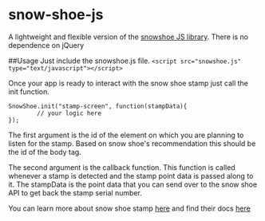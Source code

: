 # snow-shoe-js

A lightweight and flexible version of the [snowshoe JS library](https://github.com/snowshoestamp/snowshoe_jquery). There is no dependence on jQuery


##Usage
Just include the snowshoe.js file.
`<script src="snowshoe.js" type="text/javascript"></script>`

Once your app is ready to interact with the snow shoe stamp just call the init function.

```
SnowShoe.init("stamp-screen", function(stampData){
		// your logic here
});
```
The first argument is the id of the element on which you are planning to listen for the stamp. Based on snow shoe's recommendation this should
be the id of the body tag.

The second argument is the callback function. This function is called whenever a stamp is detected and the stamp point data is passed along to it. The stampData is the point data that you can 
send over to the snow shoe API to get back the stamp serial number. 

You can learn more about snow shoe stamp [here](http://beta.snowshoestamp.com/) and find their docs [here](https://snowshoe.readme.io/v2.0/docs)

